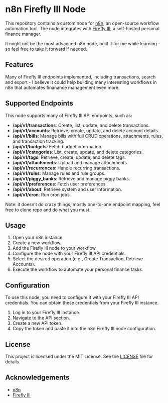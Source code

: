 # n8n Firefly III Node

This repository contains a custom node for [n8n](https://n8n.io/), an open-source workflow automation tool. The node integrates with [Firefly III](https://www.firefly-iii.org/), a self-hosted personal finance manager.

It might not be the most advanced n8n node, built it for me while learning - so feel free to take it forward if needed.

## Features

Many of Firefly III endpoints implemented, including transactions, search and export - I believe it could help building many interesting workflows in n8n that automates finanance management even more.

## Supported Endpoints

This node supports many of Firefly III API endpoints, such as:

- **/api/v1/transactions**: Create, list, update, and delete transactions.
- **/api/v1/accounts**: Retrieve, create, update, and delete account details.
- **/api/v1/bills**: Manage bills with full CRUD operations, attachments, rules, and transaction tracking.
- **/api/v1/budgets**: Fetch budget information.
- **/api/v1/categories**: List, create, update, and delete categories.
- **/api/v1/tags**: Retrieve, create, update, and delete tags.
- **/api/v1/attachments**: Upload and manage attachments.
- **/api/v1/recurrences**: Handle recurring transactions.
- **/api/v1/rules**: Manage rules and rule groups.
- **/api/v1/piggy_banks**: Retrieve and manage piggy banks.
- **/api/v1/preferences**: Fetch user preferences.
- **/api/v1/about**: Retrieve system and user information.
- **/api/v1/cron**: Run cron jobs.

Note: it doesn't do crazy things, mostly one-to-one endpoint mapping, feel free to clone repo and do what you must.

## Usage

1. Open your n8n instance.
2. Create a new workflow.
3. Add the Firefly III node to your workflow.
4. Configure the node with your Firefly III API credentials.
5. Select the desired operation (e.g., Create Transaction, Retrieve Accounts).
6. Execute the workflow to automate your personal finance tasks.

## Configuration

To use this node, you need to configure it with your Firefly III API credentials. You can obtain these credentials from your Firefly III instance.

1. Log in to your Firefly III instance.
2. Navigate to the API section.
3. Create a new API token.
4. Copy the token and paste it into the n8n Firefly III node configuration.

## License

This project is licensed under the MIT License. See the [LICENSE](LICENSE) file for details.

## Acknowledgements

- [n8n](https://n8n.io/)
- [Firefly III](https://www.firefly-iii.org/)
